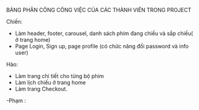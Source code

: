 BẢNG PHÂN CÔNG CÔNG VIỆC CỦA CÁC THÀNH VIÊN TRONG PROJECT

Chiến: 
- Làm header, footer, carousel, danh sách phim đang chiếu và sắp chiếu( ở trang home)
- Page Login, Sign up, page profile (có chức năng đổi password và info user)

Hảo: 
- Làm trang chi tiết cho từng bộ phim 
- Làm lịch chiếu ở trang home
- Làm trang Checkout. 

-Phạm : 

